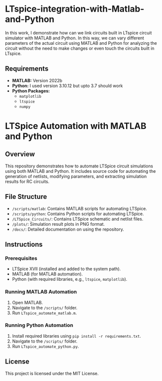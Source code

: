 # LTspice-integration-with-Matlab-and-Python
In this work, I demonstrate how can we link circuits built in LTspice circuit simulator with MATLAB and Python. In this way, we can vary different parameters of the actual circuit using MATLAB and Python for analyzing the circuit without the need to make changes or even touch the circuits built in LTspice.
## Requirements

- **MATLAB:** Version 2022b
- **Python:** I used version 3.10.12 but upto 3.7 should work
- **Python Packages:**
    - `matplotlib`
    - `ltspice`
    - `numpy`


# LTSpice Automation with MATLAB and Python

## Overview
This repository demonstrates how to automate LTSpice circuit simulations using both MATLAB and Python. It includes source code for automating the generation of netlists, modifying parameters, and extracting simulation results for RC circuits.

## File Structure
- `/scripts/matlab`: Contains MATLAB scripts for automating LTSpice.
- `/scripts/python`: Contains Python scripts for automating LTSpice.
- `/LTSpice_Circuits/`: Contains LTSpice schematic and netlist files.
- `/plots/`: Simulation result plots in PNG format.
- `/docs/`: Detailed documentation on using the repository.

## Instructions
### Prerequisites
- LTSpice XVII (installed and added to the system path).
- MATLAB (for MATLAB automation).
- Python (with required libraries, e.g., `ltspice`, `matplotlib`).

### Running MATLAB Automation
1. Open MATLAB.
2. Navigate to the `/scripts/` folder.
3. Run `LTspice_automate_matlab.m`.

### Running Python Automation
1. Install required libraries using `pip install -r requirements.txt`.
2. Navigate to the `/scripts/` folder.
3. Run `LTspice_automate_python.py`.

## License
This project is licensed under the MIT License.

